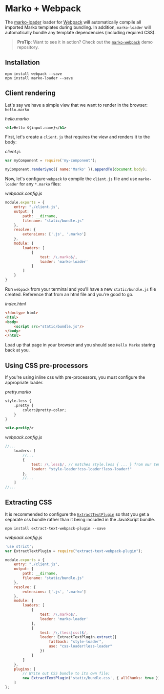 # Marko + Webpack

The [marko-loader](https://github.com/marko-js/marko-loader) loader for [Webpack](https://webpack.github.io/) will automatically compile all imported Marko templates during bundling. In addition, `marko-loader` will automatically bundle any template dependencies (including required CSS).

> **ProTip**: Want to see it in action? Check out the [`marko-webpack`](https://github.com/marko-js-samples/marko-webpack) demo repository.

## Installation

```
npm install webpack --save
npm install marko-loader --save
```

## Client rendering

Let's say we have a simple view that we want to render in the browser: `hello.marko`

_hello.marko_
```xml
<h1>Hello ${input.name}</h1>
```

First, let's create a `client.js` that requires the view and renders it to the body:

_client.js_
```js
var myComponent = require('my-component');

myComponent.renderSync({ name:'Marko' }).appendTo(document.body);
```

Now, let's configure `webpack` to compile the `client.js` file and use `marko-loader` for any `*.marko` files:

_webpack.config.js_
```js
module.exports = {
    entry: "./client.js",
    output: {
        path: __dirname,
        filename: "static/bundle.js"
    },
    resolve: {
        extensions: ['.js', '.marko']
    },
    module: {
        loaders: [
            {
                test: /\.marko$/,
                loader: 'marko-loader'
            }
        ]
    }
}
```

Run `webpack` from your terminal and you'll have a new `static/bundle.js` file created.  Reference that from an html file and you're good to go.

_index.html_
```html
<!doctype html>
<html>
<body>
    <script src="static/bundle.js"/>
</body>
</html>
```

Load up that page in your browser and you should see `Hello Marko` staring back at you.

## Using CSS pre-processors

If you're using inline css with pre-processors, you must configure the appropriate loader.

_pretty.marko_
```xml
style.less {
    .pretty {
        color:@pretty-color;
    }
}

<div.pretty/>
```

_webpack.config.js_
```js
//...
    loaders: [
        //...
        {
            test: /\.less$/, // matches style.less { ... } from our template
            loader: "style-loader!css-loader!less-loader!"
        },
        //...
    ]
//...
```
## Extracting CSS

It is recommended to configure the [`ExtractTextPlugin`](https://www.npmjs.com/package/extract-text-webpack-plugin) so that you get a separate css bundle rather than it being included in the JavaScript bundle.

```
npm install extract-text-webpack-plugin --save
```

_webpack.config.js_
```js
'use strict';
var ExtractTextPlugin = require("extract-text-webpack-plugin");

module.exports = {
    entry: "./client.js",
    output: {
        path: __dirname,
        filename: "static/bundle.js"
    },
    resolve: {
        extensions: ['.js', '.marko']
    },
    module: {
        loaders: [
            {
                test: /\.marko$/,
                loader: 'marko-loader'
            },
            {
                test: /\.(less|css)$/,
                loader: ExtractTextPlugin.extract({
                    fallback: "style-loader",
                    use: "css-loader!less-loader"
                })
            }
        ]
    },
    plugins: [
        // Write out CSS bundle to its own file:
        new ExtractTextPlugin('static/bundle.css', { allChunks: true })
    ]
};
```